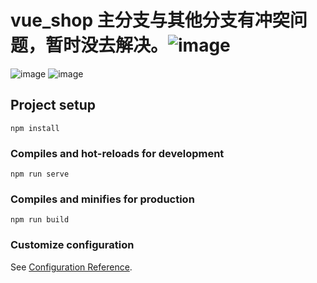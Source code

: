 # vue_shop 主分支与其他分支有冲突问题，暂时没去解决。![image](https://user-images.githubusercontent.com/87075056/147659029-cc7fd163-eb4f-49ff-a343-5b568a14e08e.png)
![image](https://user-images.githubusercontent.com/87075056/147659044-6623ffa4-ca5a-42e1-ba24-c5f32cf728dd.png)
![image](https://user-images.githubusercontent.com/87075056/147659073-6efccc85-b998-4d94-82fc-2e64ab6ac0f3.png)


## Project setup
```
npm install
```

### Compiles and hot-reloads for development
```
npm run serve
```

### Compiles and minifies for production
```
npm run build
```

### Customize configuration
See [Configuration Reference](https://cli.vuejs.org/config/).

